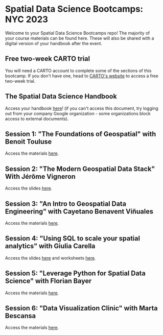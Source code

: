 # Spatial Data Science Bootcamps: NYC 2023

Welcome to your Spatial Data Science Bootcamps repo! The majority of your course materials can be found here. These will also be shared with a digital version of your handbook after the event.

## Free two-week CARTO trial

You will need a CARTO account to complete some of the sections of this bootcamp. If you don't have one, head to [CARTO's website](https://carto.com/signin/) to access a free two-week trial.

## The Spatial Data Science Handbook

Access your handbook [here](https://docs.google.com/presentation/d/1AbyPiZbr4ym7gPHeRhHbId0vM8ERNNrBKKAn7zIWtB0/edit?usp=sharing)! (if you can't access this document, try logging out from your company Google organization - some organizations block access to external documents).

## Session 1: "The Foundations of Geospatial" with Benoit Touluse

Access the materials [here](https://drive.google.com/file/d/1C5rN1RRsYEfAm8KdXXQd5tVcwjWzbU0m/view?usp=sharing).

## Session 2: "The Modern Geospatial Data Stack" With Jérôme Vigneron

Access the slides [here](https://docs.google.com/presentation/d/1reIIoPFROXOHDEl24Y3Z7KcOi1Z4rVOtW6Krtr-GPU4/edit?usp=share_link).

## Session 3: "An Intro to Geospatial Data Engineering" with Cayetano Benavent Viñuales

Access the materials [here](https://docs.google.com/presentation/d/1R6NcYl9e1YlmTLG2EpvoyWAL4ciSun_ja47X2yfFIMw/edit?usp=sharing).

## Session 4: "Using SQL to scale your spatial analytics" with Giulia Carella

Access the slides [here](https://docs.google.com/presentation/d/1_oE9GbU_x6j2HIT76VtJNfisU8tmgA6_ECqJ_2aAswk/edit?usp=sharing) and worksheets [here](https://github.com/CartoDB/research-public/tree/master/sds-bootcamps-paris-23-10).

## Session 5: "Leverage Python for Spatial Data Science" with Florian Bayer

Access the materials [here](https://github.com/fbxyz/SDS_Bootcamp).

## Session 6: "Data Visualization Clinic" with Marta Bescansa

Access the materials [here](https://docs.google.com/presentation/d/1hVv0zmPFBPZ_jM-1Zdn5KIMRfpmRv52mItptF47JY-c/edit?usp=sharing).

